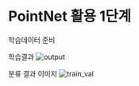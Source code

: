 # PointNet 활용 1단계

학습데이터 준비


학습결과
![output](https://user-images.githubusercontent.com/60258130/221104250-f603c61f-3a4d-44f2-9d4e-adbecd0cafd8.png)

분류 결과 이미지 
![train_val](https://user-images.githubusercontent.com/60258130/221104266-a8c86884-38d1-40bd-9ed8-41d9afd715b9.png)


